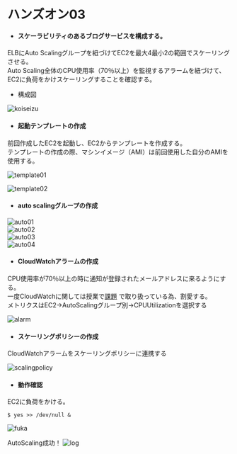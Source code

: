 # ハンズオン03  
- #### スケーラビリティのあるブログサービスを構成する。   
ELBにAuto Scalingグループを紐づけてEC2を最大4最小2の範囲でスケーリングさせる。  
Auto Scaling全体のCPU使用率（70％以上）を監視するアラームを紐づけて、EC2に負荷をかけスケーリングすることを確認する。  

- 構成図  

![koiseizu](./img03/) 

- #### 起動テンプレートの作成  
前回作成したEC2を起動し、EC2からテンプレートを作成する。  
テンプレートの作成の際、マシンイメージ（AMI）は前回使用した自分のAMIを使用する。  

![template01](./img03/template.png)  

![template02](./img03/template2.png)  

- #### auto scalingグループの作成  

![auto01](./img03/auto1.png)  
![auto02](./img03/auto2.png)  
![auto03](./img03/auto3.png)  
![auto04](./img03/auto4.png)  

- #### CloudWatchアラームの作成  
CPU使用率が70％以上の時に通知が登録されたメールアドレスに来るようにする。  
一度CloudWatchに関しては授業で[課題](https://github.com/shio0727/Kadaiyou/blob/main/lecture06/lecture06.md)
で取り扱っている為、割愛する。  
メトリクスはEC2→AutoScalingグループ別→CPUUtilizationを選択する  

![alarm](./img03/alarm.png)   

- #### スケーリングポリシーの作成  
CloudWatchアラームをスケーリングポリシーに連携する

![scalingpolicy](./img03/scalingpolicy.png)  

- #### 動作確認  
EC2に負荷をかける。 

```bash:title  
$ yes >> /dev/null &  
```  
![fuka](./img03/fuka.png) 

AutoScaling成功！
![log](./img03/EC2tuikalog.png)  





